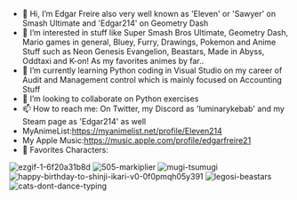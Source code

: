 - 👋 Hi, I’m Edgar Freire also very well known as 'Eleven' or 'Sawyer' on Smash Ultimate and 'Edgar214' on Geometry Dash
- 👀 I’m interested in stuff like Super Smash Bros Ultimate, Geometry Dash, Mario games in general, Bluey, Furry, Drawings, Pokemon and Anime Stuff
such as Neon Genesis Evangelion, Beastars, Made in Abyss, Oddtaxi and K-on! As my favorites animes by far..
- 🌱 I’m currently learning Python coding in Visual Studio on my career of Audit and Management control which is mainly focused on Accounting Stuff
- 💞️ I’m looking to collaborate on Python exercises
- 📫 How to reach me: On Twitter, my Discord as 'luminarykebab' and my Steam page as 'Edgar214' as well
- MyAnimeList:https://myanimelist.net/profile/Eleven214
- My Apple Music:https://music.apple.com/profile/edgarfreire21
- 🐻 Favorites Characters:


![ezgif-1-6f20a31b8d](https://github.com/Bronwyn214/Bronwyn214/assets/150549434/cec79e19-c0fb-4f30-a0b7-8f9aee4a0439)
![505-markiplier](https://github.com/Bronwyn214/Bronwyn214/assets/150549434/703e35b3-0226-4934-b85a-841dcd2bab41)
![mugi-tsumugi](https://github.com/Bronwyn214/Bronwyn214/assets/150549434/a0ab5ac1-6687-44d0-b197-6ebd6a315fbf)
![happy-birthday-to-shinji-ikari-v0-0f0pmqh05y391](https://github.com/Bronwyn214/Bronwyn214/assets/150549434/6bcfda17-e2ff-4e67-ae6c-3173894bd7ae)
![legosi-beastars](https://github.com/Bronwyn214/Bronwyn214/assets/150549434/26bb93a3-015d-4dda-8713-975e268a064b)
![cats-dont-dance-typing](https://github.com/Bronwyn214/Bronwyn214/assets/150549434/91334da7-5d33-4a95-8bfa-9209e4c25eaf)
